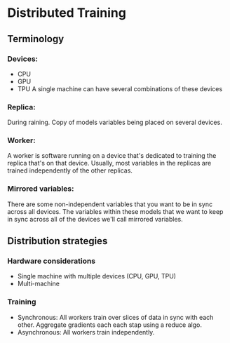 # Distributed Training

## Terminology

### Devices:
- CPU
- GPU
- TPU 
A single machine can have several combinations of these devices

### Replica:
During raining. Copy of models variables being placed on several devices. 

### Worker:
A worker is software running on a device that's dedicated to training the replica that's on that device.
Usually, most variables in the replicas are trained independently of the other replicas. 

### Mirrored variables:
There are some non-independent variables that you want to be in sync across all devices. 
The variables within these models that we want to keep in sync across all of the devices we'll call mirrored variables.

## Distribution strategies
### Hardware considerations
- Single machine with multiple devices (CPU, GPU, TPU)
- Multi-machine

### Training
- Synchronous: All workers train over slices of data in sync with each other. Aggregate gradients each each stap using a reduce algo. 
- Asynchronous: All workers train independently.   